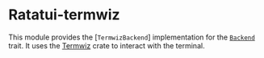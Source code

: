 # Ratatui-termwiz

<!-- cargo-rdme start -->

This module provides the [`TermwizBackend`] implementation for the [`Backend`] trait. It uses the
[Termwiz] crate to interact with the terminal.

[`Backend`]: trait.Backend.html
[Termwiz]: https://crates.io/crates/termwiz

<!-- cargo-rdme end -->
